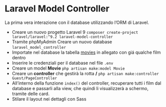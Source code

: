 # Laravel Model Controller

La prima vera interazione con il database utilizzando l’ORM di Laravel.

- Creare un nuovo progetto Laravel 9 `composer create-project laravel/laravel:^9.2 laravel-model-controller`
- Tramite phpMyAdmin Creare un nuovo database `laravel_model_controller`
- Importate nel database la tabella [movies](./movies_db.sql) in allegato con giá qualche film dentro
- Inserire le credenziali per il database nel file `.env`
- Creare un model **Movie** `php artisan make:model Movie`
- Creare un **controller** che gestirà la rotta **/** `php artisan make:controller Guest/PageController`
- All’interno della funzione `index()` del controller, recuperare tutti i film dal database e passarli alla view, che quindi li visualizzerà a schermo, tramite delle card.
- Stilare il layout nei dettagli con Sass
